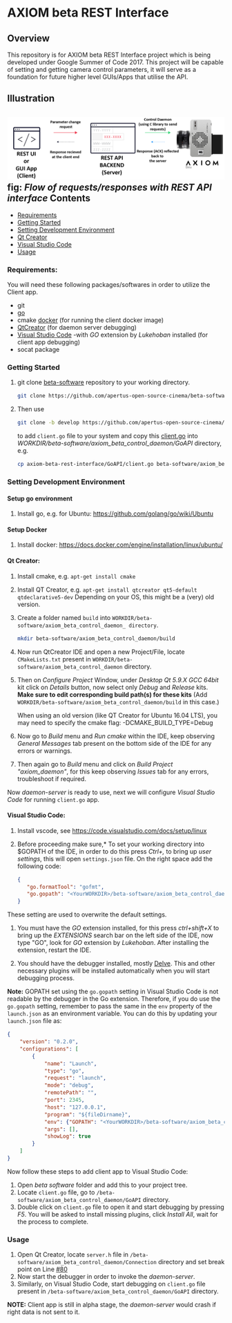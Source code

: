 <!--
   Copyright (C) 2017 Anudit Verma, apertus° Association & contributors

   This file is part of Axiom Beta Rest Interface.

   Axiom Beta Rest Interface is free software:
   you can redistribute it and/or modify
   it under the terms of the GNU General Public License as published by
   the Free Software Foundation, either version 3 of the License, or
   (at your option) any later version.

   This program is distributed in the hope that it will be useful,
   but WITHOUT ANY WARRANTY; without even the implied warranty of
   MERCHANTABILITY or FITNESS FOR A PARTICULAR PURPOSE.  See the
   GNU General Public License for more details.

   You should have received a copy of the GNU General Public License
   along with this program.  If not, see <http://www.gnu.org/licenses/>.
-->

AXIOM beta REST Interface
=========================

Overview
--------

This repository is for AXIOM beta REST Interface project which is being developed under Google Summer of Code 2017.
This project will be capable of setting and getting camera control parameters,
it will serve as a foundation for future higher level GUIs/Apps that utilise the API.

Illustration
------------

![AXIOM beta REST connection](/Readme/AXIOM_fig.jpg)
**fig:** _Flow of requests/responses with REST API interface_
Contents
--------

- [Requirements](https://github.com/apertus-open-source-cinema/axiom-beta-rest-interface/tree/develop#requirements)
- [Getting Started](https://github.com/apertus-open-source-cinema/axiom-beta-rest-interface/tree/develop#getting-started)
- [Setting Development Environment](https://github.com/apertus-open-source-cinema/axiom-beta-rest-interface/tree/develop#setting-development-environment)
- [Qt Creator](https://github.com/apertus-open-source-cinema/axiom-beta-rest-interface/tree/develop#qt-creator)
- [Visual Studio Code](https://github.com/apertus-open-source-cinema/axiom-beta-rest-interface/tree/develop#visual-studio-code)
- [Usage](https://github.com/apertus-open-source-cinema/axiom-beta-rest-interface/tree/develop#usage)

### Requirements:

You will need these following packages/softwares in order to utilize the Client app.
- git
- [go](https://golang.org/doc/install)
- cmake [docker](https://docs.docker.com/engine/installation/) (for running the client docker image)
- [QtCreator](https://www.qt.io/download-open-source/?hsCtaTracking=f977210e-de67-475f-a32b-65cec207fd03|d62710cd-e1db-46aa-8d4d-2f1c1ffdacea#section-2) (for daemon server debugging)
- [Visual Studio Code](https://code.visualstudio.com/download) -with *GO* extension by *Lukehoban* installed (for client app debugging)
- socat package

### Getting Started

1. git clone [beta-software](https://github.com/apertus-open-source-cinema/beta-software) repository to your
   working directory.

   ```bash
   git clone https://github.com/apertus-open-source-cinema/beta-software.git
   ```

1. Then use

   ```bash
   git clone -b develop https://github.com/apertus-open-source-cinema/axiom-beta-rest-interface.git  
   ```

   to add `client.go` file to your system and copy this [client.go](https://github.com/apertus-open-source-cinema/axiom-beta-rest-interface/blob/develop/GoAPI/client.go) into *WORKDIR/beta-software/axiom_beta_control_daemon/GoAPI* directory, e.g.

   ```bash
   cp axiom-beta-rest-interface/GoAPI/client.go beta-software/axiom_beta_control_daemon/GoAPI/client.go
   ```

### Setting Development Environment

#### Setup go environment

1. Install go, e.g. for Ubuntu: https://github.com/golang/go/wiki/Ubuntu

#### Setup Docker

1. Install docker: https://docs.docker.com/engine/installation/linux/ubuntu/

#### Qt Creator:

1. Install cmake, e.g. `apt-get install cmake`

1. Install QT Creator, e.g. `apt-get install qtcreator qt5-default qtdeclarative5-dev`
   Depending on your OS, this might be a (very) old version.

1. Create a folder named `build` into `WORKDIR/beta-software/axiom_beta_control_daemon_ directory`.

   ```bash
   mkdir beta-software/axiom_beta_control_daemon/build
   ```

1. Now run QtCreator IDE and open a new Project/File, locate `CMakeLists.txt` present in
   `WORKDIR/beta-software/axiom_beta_control_daemon` directory.

1. Then on *Configure Project* Window, under *Desktop Qt 5.9.X GCC 64bit* kit click on *Details* button,
   now select only *Debug* and *Release* kits.
   **Make sure to edit corresponding build path(s) for these kits**
   (Add `WORKDIR/beta-software/axiom_beta_control_daemon/build` in this case.)

   When using an old version (like QT Creator for Ubuntu 16.04 LTS), you may need to specify the
   cmake flag: -DCMAKE_BUILD_TYPE=Debug

1. Now go to *Build* menu and *Run cmake* within the IDE,
   keep observing *General Messages* tab present on the bottom side of the IDE for any errors or warnings.

1. Then again go to *Build* menu and click on *Build Project "axiom_daemon"*,
   for this keep observing *Issues* tab for any errors, troubleshoot if required.

Now *daemon-server* is ready to use, next we will configure *Visual Studio Code* for running `client.go` app.

#### Visual Studio Code:

1. Install vscode, see https://code.visualstudio.com/docs/setup/linux

1. Before proceeding make sure,* To set your working directory into $GOPATH of
   the IDE, in order to do this press *Ctrl+,* to bring up *user settings*, this will open `settings.json` file.
   On the right space add the following code:

   ```json
   {
      "go.formatTool": "gofmt",
      "go.gopath": "<YourWORKDIR>/beta-software/axiom_beta_control_daemon/build/3rdParty/flatbuffers/src/flatbuffers_project:<YourWORKDIR>/beta-software/axiom_beta_control_daemon/build"
   }
   ```

These setting are used to overwrite the default settings.

1. You must have the *GO* extension installed, for this press *ctrl+shift+X* to bring up the *EXTENSIONS* search bar on the left side of the IDE, now type "GO", look for *GO* extension by *Lukehoban*. After installing the extension, restart the IDE.

1. You should have the debugger installed, mostly [Delve](https://github.com/derekparker/delve). This and other necessary plugins will be installed automatically when you will start debugging process.

**Note:** GOPATH set using the `go.gopath` setting in Visual Studio Code is not readable by the debugger in the Go extension. Therefore, if you do use the `go.gopath` setting, remember to pass the same in the `env` property of the `launch.json` as an environment variable. You can do this by updating your `launch.json` file as:

```json
{
    "version": "0.2.0",
    "configurations": [
        {
            "name": "Launch",
            "type": "go",
            "request": "launch",
            "mode": "debug",
            "remotePath": "",
            "port": 2345,
            "host": "127.0.0.1",
            "program": "${fileDirname}",
            "env": {"GOPATH": "<YourWORKDIR>/beta-software/axiom_beta_control_daemon/build/3rdParty/flatbuffers/src/flatbuffers_project:<YourWORKDIR>/beta-software/axiom_beta_control_daemon/build"},
            "args": [],
            "showLog": true
        }
    ]
}
```

Now follow these steps to add client app to Visual Studio Code:

1.	Open *beta software* folder and add this to your project tree.
1.	Locate `client.go` file, go to `/beta-software/axiom_beta_control_daemon/GoAPI` directory.
1.	Double click on `client.go` file to open it and start debugging by pressing *F5*. You will be asked to install missing plugins, click *Install All*, wait for the process to complete.

### Usage

1. Open Qt Creator, locate `server.h` file in `/beta-software/axiom_beta_control_daemon/Connection` directory and set break point on Line [#80](https://github.com/apertus-open-source-cinema/beta-software/blob/master/axiom_beta_control_daemon/Connection/Server.h#L80)
1. Now start the debugger in order to invoke the *daemon-server*.
1. Similarly, on Visual Studio Code, start debugging on `client.go` file present in `/beta-software/axiom_beta_control_daemon/GoAPI` directory.

**NOTE:** Client app is still in alpha stage, the *daemon-server* would crash if right data is not sent to it.
